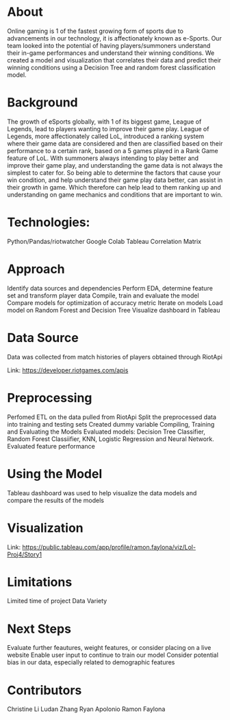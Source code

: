 # About
 
Online gaming is 1 of the fastest growing form of sports due to advancements in our technology, it is affectionately known as e-Sports. Our team looked into the potential of having players/summoners understand their in-game performances and understand their winning conditions. We created a model and visualization that correlates their data and predict their winning conditions using a Decision Tree and random forest classification model.
 
# Background
 
The growth of eSports globally, with 1 of its biggest game, League of Legends, lead to players wanting to improve their game play. League of Legends, more affectionately called LoL, introduced a ranking system where their game data are considered and then are classified based on their performance to a certain rank, based on a 5 games played in a Rank Game feature of LoL. With summoners always intending to play better and improve their game play, and understanding the game data is not always the simplest to cater for. So being able to determine the factors that cause your win condition, and help understand their game play data better, can assist in their growth in game. Which therefore can help lead to them ranking up and understanding on game mechanics and conditions that are important to win.
 
# Technologies:
 
Python/Pandas/riotwatcher
Google Colab
Tableau
Correlation Matrix
 
# Approach
 
Identify data sources and dependencies
Perform EDA, determine feature set and transform player data
Compile, train and evaluate the model
Compare models for optimization of accuracy metric
Iterate on models
Load model on Random Forest and Decision Tree
Visualize dashboard in Tableau
 
# Data Source

Data was collected from match histories of players obtained through RiotApi
 
Link: https://developer.riotgames.com/apis
 
# Preprocessing
 
Perfomed ETL on the data pulled from RiotApi
Split the preprocessed data into training and testing sets
Created dummy variable
Compiling, Training and Evaluating the Models
Evaluated models: Decision Tree Classifier, Random Forest Classiifier, KNN, Logistic Regression and Neural Network.
Evaluated feature performance
 
# Using the Model
 
Tableau dashboard was used to help visualize the data models and compare the results of the models

# Visualization

Link: https://public.tableau.com/app/profile/ramon.faylona/viz/Lol-Proj4/Story1
 
# Limitations
 
Limited time of project
Data  Variety
 
# Next Steps
Evaluate further feautures, weight features, or consider placing on a live website
Enable user input to continue to train our model 
Consider potential bias in our data, especially related to demographic features
 
# Contributors
 
Christine Li
Ludan Zhang
Ryan Apolonio
Ramon Faylona
